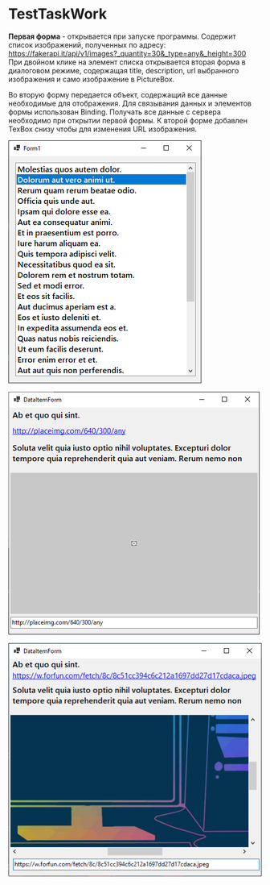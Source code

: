 # TestTaskWork
**Первая форма** - открывается при запуске программы. Содержит список изображений, полученных по адресу:
https://fakerapi.it/api/v1/images?_quantity=30&_type=any&_height=300
При двойном клике на элемент списка открывается вторая форма в диалоговом режиме, содержащая title, description, url  выбранного изображения и само изображение в PictureBox.

Во вторую форму передается объект, содержащий все данные необходимые для отображения. 
Для связывания данных и элементов формы использован Binding.
Получать все данные с сервера необходимо при открытии первой формы. К второй форме добавлен TexBox снизу чтобы для изменения URL изображения.


![Первая форма](/images/Form1.png)

![Вторая форма](/images/Form2.png)

![Вторая форма после изменения URL](/images/ChangeURL.png)
